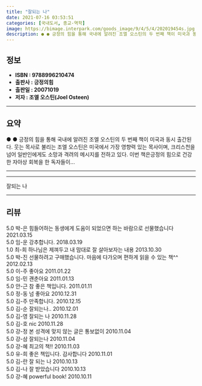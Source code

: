 ```yaml
---
title: "잘되는 나"
date: 2021-07-16 03:53:51
categories: [국내도서, 종교-역학]
image: https://bimage.interpark.com/goods_image/9/4/5/4/202019454s.jpg
description: ● ● 긍정의 힘을 통해 국내에 알려진 조엘 오스틴의 두 번째 책이 미국과 동시 출간된다. 웃는 목사로 불리는 조엘 오스틴은 미국에서 가장 영향력 있는 목사이며, 크리스천을 넘어 일반인에게도 소망과 격려의 메시지를 전하고 있다. 이번 책은긍정의 힘으로 건강한 자아상 회복을 한 독자들
---
```


## **정보**

- **ISBN : 9788996210474**
- **출판사 : 긍정의힘**
- **출판일 : 20071019**
- **저자 : 조엘 오스틴(Joel Osteen)**

------



## **요약**

●  ●  긍정의 힘을 통해 국내에 알려진 조엘 오스틴의 두 번째 책이 미국과 동시 출간된다. 웃는 목사로 불리는 조엘 오스틴은 미국에서 가장 영향력 있는 목사이며, 크리스천을 넘어 일반인에게도 소망과 격려의 메시지를 전하고 있다. 이번 책은긍정의 힘으로 건강한 자아상 회복을 한 독자들이... 

------



------


잘되는 나 

------


## **리뷰** 

5.0 박-은 힘들어하는 동생에게 도움이 되었으면 하는 바람으로 선물했습니다 2021.03.15 <br/>5.0 임-운 강추합니다. 2018.03.19 <br/>1.0 최-희 하나님은 제껴두고 내 맘대로 잘 살아보자는 내용 2013.10.30 <br/>5.0 박-진 선물하려고 구매했습니다. 마음에 다가오며 편하게 읽을 수 있는 책^^ 2012.02.13 <br/>5.0 이-주 좋아요 2011.01.22 <br/>5.0 임-민 괜춘아요 2011.01.13 <br/>5.0 안-근 참 좋은 책입니다. 2011.01.11 <br/>5.0 정-동 넘 좋아요 2010.12.31 <br/>5.0 김-주 만족합니다.  2010.12.15 <br/>5.0 김-순 잘되는나.. 2010.12.01 <br/>5.0 김-영 잘되는 나 2010.11.28 <br/>5.0 김-호 nic 2010.11.28 <br/>5.0 강-정 본 성격에 맞지 않는 글은 통보없이 2010.11.04 <br/>5.0 강-삼 잘되는나 2010.11.04 <br/>5.0 강-혜 최고의 책!! 2010.11.03 <br/>5.0 유-희 좋은 책입니다. 감사합니다 2010.11.01 <br/>5.0 김-란 잘 되는 나  2010.10.13 <br/>5.0 김-나 잘 받았습니다  2010.10.13 <br/>5.0 강-혜 powerful book! 2010.10.11 <br/>